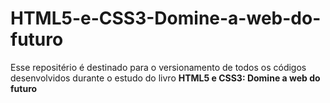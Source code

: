# HTML5-e-CSS3-Domine-a-web-do-futuro
Esse repositério é destinado para o versionamento de todos os códigos desenvolvidos durante o estudo do livro **HTML5 e CSS3: Domine a web do futuro**
